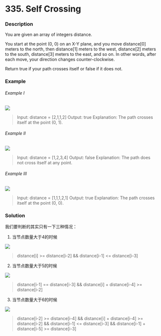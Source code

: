 # 335. Self Crossing

### Description

You are given an array of integers distance.

You start at the point (0, 0) on an X-Y plane, and you move distance[0] meters to the north, then distance[1] meters to the west, distance[2] meters to the south, distance[3] meters to the east, and so on. In other words, after each move, your direction changes counter-clockwise.

Return true if your path crosses itself or false if it does not.

### Example 

###### Example I

![](./11.jpg)

> Input: distance = [2,1,1,2]
> Output: true
> Explanation: The path crosses itself at the point (0, 1).

###### Example II

![](./22.jpg)

> Input: distance = [1,2,3,4]
> Output: false
> Explanation: The path does not cross itself at any point.

###### Example III

![](./33.jpg)

> Input: distance = [1,1,1,2,1]
> Output: true
> Explanation: The path crosses itself at the point (0, 0).

### Solution

我们要判断的其实只有一下三种情况：

1. 当节点数量大于4的时候

![](./case-I.svg)

> distance[i] >= distance[i-2] && distance[i-1] <= distance[i-3]

2. 当节点数量大于5的时候

![](./case-II.svg)

> distance[i-1] == distance[i-3] && distance[i] + distance[i-4] >= distance[i-2]

3. 当节点数量大于6的时候

![](./case-III.svg)

>    distance[i-2] >= distance[i-4] && distance[i] + distance[i-4] >= distance[i-2] 
> && distance[i-1] <= distance[i-3] && distance[i-1] + distance[i-5] >= distance[i-3]

